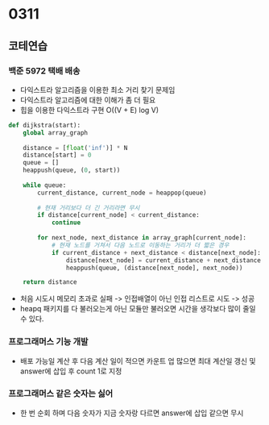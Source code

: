 # 0311

## 코테연습
### 백준 5972 택배 배송
- 다익스트라 알고리즘을 이용한 최소 거리 찾기 문제임
- 다익스트라 알고리즘에 대한 이해가 좀 더 필요
- 힙을 이용한 다익스트라 구현 O((V + E) log V)

```Python
def dijkstra(start):
    global array_graph
    
    distance = [float('inf')] * N
    distance[start] = 0
    queue = []
    heappush(queue, (0, start))
    
    while queue:
        current_distance, current_node = heappop(queue)
        
        # 현재 거리보다 더 긴 거리라면 무시
        if distance[current_node] < current_distance:
            continue
        
        for next_node, next_distance in array_graph[current_node]:
            # 현재 노드를 거쳐서 다음 노드로 이동하는 거리가 더 짧은 경우
            if current_distance + next_distance < distance[next_node]:
                distance[next_node] = current_distance + next_distance
                heappush(queue, (distance[next_node], next_node))

    return distance
```

- 처음 시도시 메모리 초과로 실패 -> 인접배열이 아닌 인접 리스트로 시도 -> 성공
- heapq 패키지를 다 불러오는게 아닌 모듈만 불러오면 시간을 생각보다 많이 줄일 수 있다.
  

### 프로그래머스 기능 개발
- 배포 가능일 계산 후 다음 계산 일이 적으면 카운트 업 많으면 최대 계산일 갱신 및 answer에 삽입 후 count 1로 지정

### 프로그래머스 같은 숫자는 싫어
- 한 번 순회 하며 다음 숫자가 지금 숫자랑 다르면 answer에 삽입 같으면 무시
